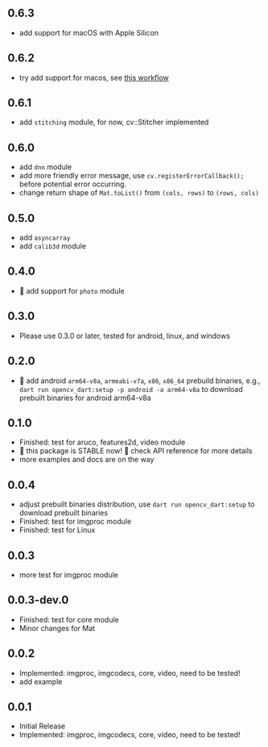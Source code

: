 ## 0.6.3

- add support for macOS with Apple Silicon

## 0.6.2

* try add support for macos, see [this workflow](https://github.com/rainyl/opencv_dart/actions/workflows/build_macos.yaml)

## 0.6.1

* add `stitching` module, for now, cv::Stitcher implemented

## 0.6.0

* add `dnn` module
* add more friendly error message, use `cv.registerErrorCallback();` before potential error occurring.
* change return shape of `Mat.toList()` from `(cols, rows)` to `(rows, cols)`

## 0.5.0

* add `asyncarray`
* add `calib3d` module

## 0.4.0

* :rocket: add support for `photo` module

## 0.3.0

* Please use 0.3.0 or later, tested for android, linux, and windows

## 0.2.0

* :tada: add android `arm64-v8a`, `armeabi-v7a`, `x86`, `x86_64` prebuild binaries, e.g., `dart run opencv_dart:setup -p android -a arm64-v8a` to download prebuilt binaries for android arm64-v8a

## 0.1.0

* Finished: test for aruco, features2d, video module
* :tada: this package is STABLE now! :rocket: check API reference for more details
* more examples and docs are on the way

## 0.0.4

* adjust prebuilt binaries distribution, use `dart run opencv_dart:setup` to download prebuilt binaries
* Finished: test for imgproc module
* Finished: test for Linux

## 0.0.3

* more test for imgproc module

## 0.0.3-dev.0

* Finished: test for core module
* Minor changes for Mat

## 0.0.2

* Implemented: imgproc, imgcodecs, core, video, need to be tested!
* add example

## 0.0.1

* Initial Release
* Implemented: imgproc, imgcodecs, core, video, need to be tested!

